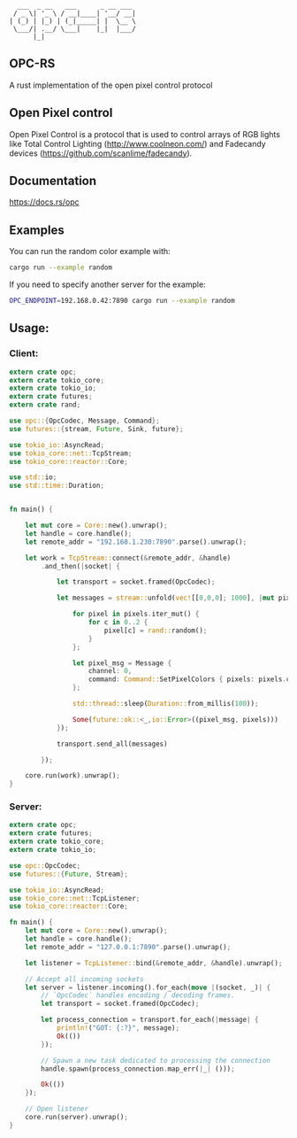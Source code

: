 ```
  ___  _ __   ___      _ __ ___
 / _ \| '_ \ / __|____| '__/ __|
| (_) | |_) | (_|_____| |  \__ \
 \___/| .__/ \___|    |_|  |___/
      |_|
```
## OPC-RS
A rust implementation of the open pixel control protocol

## Open Pixel control
Open Pixel Control is a protocol that is used to control arrays of RGB lights like Total Control Lighting (http://www.coolneon.com/) and Fadecandy devices (https://github.com/scanlime/fadecandy).

## Documentation

https://docs.rs/opc

## Examples
You can run the random color example with:

```bash
cargo run --example random
```

If you need to specify another server for the example:

```bash
OPC_ENDPOINT=192.168.0.42:7890 cargo run --example random
```

## Usage:

### Client:

```rust
extern crate opc;
extern crate tokio_core;
extern crate tokio_io;
extern crate futures;
extern crate rand;

use opc::{OpcCodec, Message, Command};
use futures::{stream, Future, Sink, future};

use tokio_io::AsyncRead;
use tokio_core::net::TcpStream;
use tokio_core::reactor::Core;

use std::io;
use std::time::Duration;


fn main() {

    let mut core = Core::new().unwrap();
    let handle = core.handle();
    let remote_addr = "192.168.1.230:7890".parse().unwrap();

    let work = TcpStream::connect(&remote_addr, &handle)
        .and_then(|socket| {

            let transport = socket.framed(OpcCodec);

            let messages = stream::unfold(vec![[0,0,0]; 1000], |mut pixels| {

                for pixel in pixels.iter_mut() {
                    for c in 0..2 {
                        pixel[c] = rand::random();
                    }
                };

                let pixel_msg = Message {
                    channel: 0,
                    command: Command::SetPixelColors { pixels: pixels.clone() }
                };

                std::thread::sleep(Duration::from_millis(100));

                Some(future::ok::<_,io::Error>((pixel_msg, pixels)))
            });

            transport.send_all(messages)

        });

    core.run(work).unwrap();
}
```

### Server:

```rust
extern crate opc;
extern crate futures;
extern crate tokio_core;
extern crate tokio_io;

use opc::OpcCodec;
use futures::{Future, Stream};

use tokio_io::AsyncRead;
use tokio_core::net::TcpListener;
use tokio_core::reactor::Core;

fn main() {
    let mut core = Core::new().unwrap();
    let handle = core.handle();
    let remote_addr = "127.0.0.1:7890".parse().unwrap();

    let listener = TcpListener::bind(&remote_addr, &handle).unwrap();

    // Accept all incoming sockets
    let server = listener.incoming().for_each(move |(socket, _)| {
        // `OpcCodec` handles encoding / decoding frames.
        let transport = socket.framed(OpcCodec);

        let process_connection = transport.for_each(|message| {
            println!("GOT: {:?}", message);
            Ok(())
        });

        // Spawn a new task dedicated to processing the connection
        handle.spawn(process_connection.map_err(|_| ()));

        Ok(())
    });

    // Open listener
    core.run(server).unwrap();
}
```
